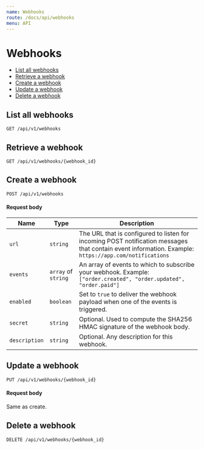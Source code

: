 ```yaml
---
name: Webhooks
route: /docs/api/webhooks
menu: API
---
```


# Webhooks

- [List all webhooks](#list-all-webhooks)
- [Retrieve a webhook](#retrieve-a-webhook)
- [Create a webhook](#create-a-webhook)
- [Update a webhook](#update-a-webhook)
- [Delete a webhook](#delete-a-webhook)

## List all webhooks

```
GET /api/v1/webhooks
```

## Retrieve a webhook

```
GET /api/v1/webhooks/{webhook_id}
```

## Create a webhook

```
POST /api/v1/webhooks
```

#### Request body

| Name          | Type                | Description                                                                                                                                           |
| ------------- | ------------------- | ----------------------------------------------------------------------------------------------------------------------------------------------------- |
| `url`         | `string`            | The URL that is configured to listen for incoming POST notification messages that contain event information. Example: `https://app.com/notifications` |
| `events`      | `array` of `string` | An array of events to which to subscribe your webhook. Example: `["order.created", "order.updated", "order.paid"]`                                    |
| `enabled`     | `boolean`           | Set to `true` to deliver the webhook payload when one of the events is triggered.                                                                     |
| `secret`      | `string`            | Optional. Used to compute the SHA256 HMAC signature of the webhook body.                                                                              |
| `description` | `string`            | Optional. Any description for this webhook.                                                                                                           |

## Update a webhook

```
PUT /api/v1/webhooks/{webhook_id}
```

#### Request body

Same as create.

## Delete a webhook

```
DELETE /api/v1/webhooks/{webhook_id}
```
